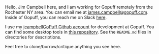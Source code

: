 Hello, Jim Campbell here, and I am working for Gopuff remotely from the Rochester NY area.  You can email me at james.campbell@gopuff.com. Inside of Gopuff, you can reach me on Slack [here](https://app.slack.com/client/T3GPLP093/D02GFELPT24/user_profile/U02FLTJFW1G).

I use my [jcampbellGoPuff Github account](https://github.com/jcampbellGoPuff) for development at Gopuff.  You can find some desktop tools in [this repository](https://github.com/jcampbellGoPuff/main-repo/desktop-tools).  See the `README.md` files in directories for descriptions.

Feel free to clone/borrow/critique anything you see here.

<!---
jcampbellGoPuff/main-repo is a ✨ special ✨ repository because its `README.md` (this file) appears on your GitHub profile.
You can click the Preview link to take a look at your changes.
--->

